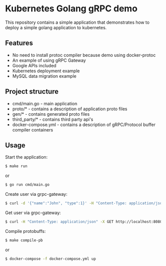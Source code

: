 # Kubernetes Golang gRPC demo

This repository contains a simple application that demonstrates how to deploy a simple golang application to kubernetes.

## Features

  * No need to install protoc compiler because demo using docker-protoc
  * An example of using gRPC Gateway
  * Google APIs included
  * Kubernetes deployment example
  * MySQL data migration example

## Project structure

  * cmd/main.go - main application
  * proto/* - contains a description of application proto files
  * gen/* - contains generated proto files
  * third_party/* - contains third party api's
  * docker-compose.yml - contains a description of gRPC/Protocol buffer compiler containers

## Usage

Start the application:

```sh
$ make run
```
or

```sh
$ go run cmd/main.go
```

Create user via grpc-gateway:

```sh
$ curl -d '{"name":"John", "type":1}' -H "Content-Type: application/json" -X POST http://localhost:8080/v1/users
```

Get user via grpc-gateway:

```sh
$ curl -H "Content-Type: application/json" -X GET http://localhost:8080/v1/users?id=${USER_ID}
```

Compile protobuffs:

```sh
$ make compile-pb
```
or

```sh
$ docker-compose -f docker-compose.yml up
```
